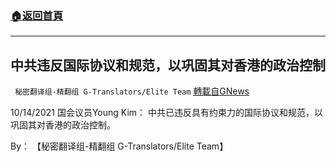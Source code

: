 ###  [:house:返回首頁](https://github.com/ourhimalayas/txt)
---


## 中共违反国际协议和规范，以巩固其对香港的政治控制
` 秘密翻译组-精翻组 G-Translators/Elite Team` [轉載自GNews](https://gnews.org/zh-hans/1603157/)

10/14/2021 国会议员Young Kim： 中共已违反具有约束力的国际协议和规范，以巩固其对香港的政治控制。

By： 【秘密翻译组-精翻组 G-Translators/Elite Team】
